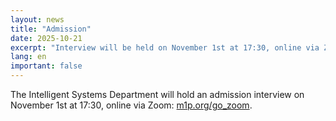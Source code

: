 ```yaml
---
layout: news
title: "Admission"
date: 2025-10-21
excerpt: "Interview will be held on November 1st at 17:30, online via Zoom."
lang: en
important: false
---
```


The Intelligent Systems Department will hold an admission interview on November 1st at 17:30, online via Zoom: [m1p.org/go_zoom](https://m1p.org/go_zoom).
